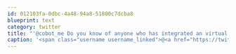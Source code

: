 ```yaml
---
id: 012103fa-0dbc-4a48-94a8-51800c7dcba8
blueprint: text
category: twitter
title: "'@cobot_me Do you know of anyone who has integrated an virtual in/out board with cobot?"
caption: '<span class="username username_linked">@<a href="https://twitter.com/cobot_me" title="Cobot">cobot_me</a></span> Do you know of anyone who has integrated an virtual in/out board with cobot?'
---
```

